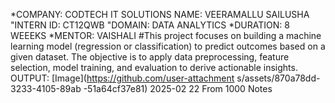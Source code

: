 *COMPANY: CODTECH IT SOLUTIONS
NAME: VEERAMALLU SAILUSHA
"INTERN ID: CT12QWB
"DOMAIN: DATA ANALYTICS
*DURATION: 8 WEEEKS
*MENTOR: VAISHALI
#This project focuses on building a machine learning model (regression or classification) to predict outcomes based on a given dataset. The objective is to apply data preprocessing, feature selection, model training, and evaluation to derive actionable insights.
OUTPUT:
[Image](https://github.com/user-attachment s/assets/870a78dd-3233-4105-89ab -51a64cf37e81)
2025-02 22 From 1000 Notes
